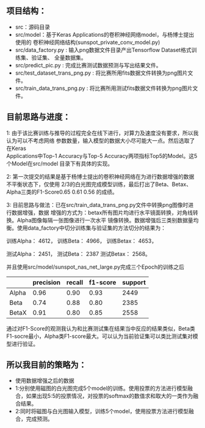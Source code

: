 ## 项目结构：
- src：源码目录
- src/model：基于Keras Applications的卷积神经网络model，与杨博士提出使用的
卷积神经网络结构(sunspot_private_conv_model.py)
- src/data_factory.py : 输入png数据文件目录产出Tensorflow Dataset格式训练集、验证集、
全量数据集。
- src/predict_pic.py : 完成比赛测试数据预测与写出结果文件。
- src/test_dataset_trans_png.py : 将比赛所用fits数据文件转换为png图片文件。
- src/train_data_trans_png.py : 将比赛所用测试fits数据文件转换为png图片文件。

## 目前思路与进度：
1: 由于该比赛训练与推导的过程完全在线下进行，对算力及速度没有要求，所以我认为可以不考虑网络
参数数量，输入模型的数据大小尽可能大一点。然后选取了在Keras  
Applications中Top-1 Accuracy与Top-5 Accuracy两项指标Top5的Model。这5个Model在src/model
目录下有具体的实现。

2: 第一次提交的结果是基于杨博士提出的卷积神经网络在为进行数据增强的数据不平衡状态下，仅使用
2/3的白光图完成模型训练，最后打出了Beta、Betax、Alpha三类的F1-Score0.65  0.61  0.56
的成绩。

3: 目前思路与做法：已在src/train_data_trans_png.py文件中转换png图像时进行数据增强，数据
增强的方式为：betax所有图片均进行水平镜面转换，对角线转换。Alpha图像每隔一张图像进行一次水平
镜像转换。数据增强后三类别数据量均衡。使用data_factory中切分训练集与验证集的方法切分的结果为：

训练Alpha： 4612， 训练Beta： 4966， 训练Betax： 4653，

测试Alpha： 2451， 测试Beta： 2387 测试Betax： 2568。

并且使用src/model/sunspot_nas_net_large.py完成三个Epoch的训练之后


||precision|recall|f1-score|support|
|---|-----|-----|----|----|
|Alpha|0.96|0.90|0.93|2449|
|Beta|0.74|0.88|0.80|2385|
|BetaX|0.91|0.80|0.85|2558|

通过对F1-Score的观测我认为和比赛测试集在结果当中反应的结果类似，Beta类F1-socre最小，Alpha类F1-score最大。可以认为当前验证集可以类比测试集对模型进行验证。

## 所以我目前的策略为：

- 使用数据增强之后的数据
- 1:分别使用磁图的白光图完成5个model的训练。使用投票的方法进行模型融合，如果出现5:5的投票情况，对投票的softmax的数值求和取大的一类作为融合结果。
- 2:同时将磁图与白光图输入模型，训练5个model，使用投票方法进行模型融合，完成预测。
